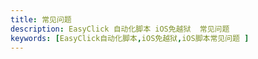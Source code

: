```yaml
---
title: 常见问题
description: EasyClick 自动化脚本 iOS免越狱  常见问题 
keywords: [EasyClick自动化脚本,iOS免越狱,iOS脚本常见问题 ]
---
```


